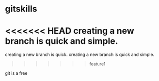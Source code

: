 gitskills
=========
<<<<<<< HEAD
creating a new branch is quick and simple.
=======
creating a new branch is quick.
creating a new branch is quick and simple.
>>>>>>> feature1

git is a free
